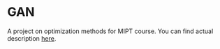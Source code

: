 # GAN

A project on optimization methods for MIPT course. You can find actual description [here](https://github.com/yk4r2/GAN/blob/master/textFiles/Project.pdf).

